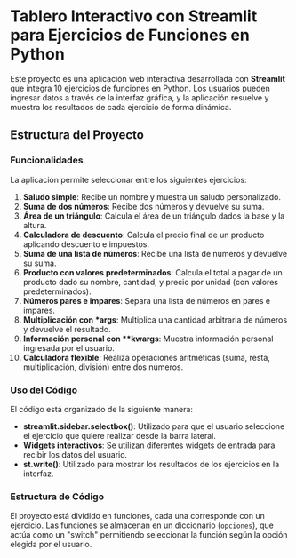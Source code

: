# Tablero Interactivo con Streamlit para Ejercicios de Funciones en Python

Este proyecto es una aplicación web interactiva desarrollada con **Streamlit** que integra 10 ejercicios de funciones en Python. Los usuarios pueden ingresar datos a través de la interfaz gráfica, y la aplicación resuelve y muestra los resultados de cada ejercicio de forma dinámica.

## Estructura del Proyecto

### Funcionalidades

La aplicación permite seleccionar entre los siguientes ejercicios:

1. **Saludo simple**: Recibe un nombre y muestra un saludo personalizado.
2. **Suma de dos números**: Recibe dos números y devuelve su suma.
3. **Área de un triángulo**: Calcula el área de un triángulo dados la base y la altura.
4. **Calculadora de descuento**: Calcula el precio final de un producto aplicando descuento e impuestos.
5. **Suma de una lista de números**: Recibe una lista de números y devuelve su suma.
6. **Producto con valores predeterminados**: Calcula el total a pagar de un producto dado su nombre, cantidad, y precio por unidad (con valores predeterminados).
7. **Números pares e impares**: Separa una lista de números en pares e impares.
8. **Multiplicación con \*args**: Multiplica una cantidad arbitraria de números y devuelve el resultado.
9. **Información personal con \*\*kwargs**: Muestra información personal ingresada por el usuario.
10. **Calculadora flexible**: Realiza operaciones aritméticas (suma, resta, multiplicación, división) entre dos números.

### Uso del Código

El código está organizado de la siguiente manera:

- **streamlit.sidebar.selectbox()**: Utilizado para que el usuario seleccione el ejercicio que quiere realizar desde la barra lateral.
- **Widgets interactivos**: Se utilizan diferentes widgets de entrada para recibir los datos del usuario.
- **st.write()**: Utilizado para mostrar los resultados de los ejercicios en la interfaz.

### Estructura de Código

El proyecto está dividido en funciones, cada una corresponde con un ejercicio. Las funciones se almacenan en un diccionario (`opciones`), que actúa como un "switch" permitiendo seleccionar la función según la opción elegida por el usuario.



